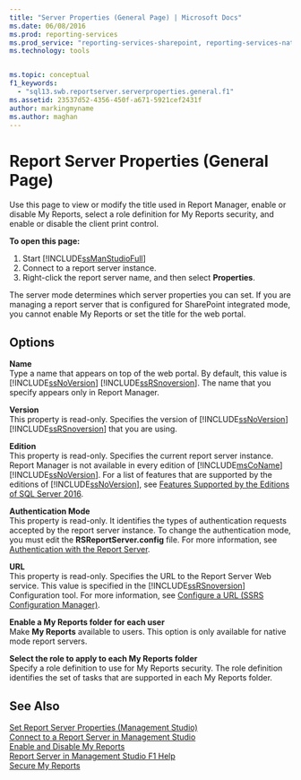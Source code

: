 ```yaml
---
title: "Server Properties (General Page) | Microsoft Docs"
ms.date: 06/08/2016
ms.prod: reporting-services
ms.prod_service: "reporting-services-sharepoint, reporting-services-native"
ms.technology: tools


ms.topic: conceptual
f1_keywords: 
  - "sql13.swb.reportserver.serverproperties.general.f1"
ms.assetid: 23537d52-4356-450f-a671-5921cef2431f
author: markingmyname
ms.author: maghan
---
```

# Report Server Properties (General Page)
  Use this page to view or modify the title used in Report Manager, enable or disable My Reports, select a role definition for My Reports security, and enable or disable the client print control.  
  
 **To open this page:**
 1) Start [!INCLUDE[ssManStudioFull](../../includes/ssmanstudiofull-md.md)]
 2) Connect to a report server instance.
 3) Right-click the report server name, and then select **Properties**.  
  
 The server mode determines which server properties you can set. If you are managing a report server that is configured for SharePoint integrated mode, you cannot enable My Reports or set the title for the web portal.  
  
## Options  
 **Name**  
 Type a name that appears on top of the web portal. By default, this value is [!INCLUDE[ssNoVersion](../../includes/ssnoversion-md.md)] [!INCLUDE[ssRSnoversion](../../includes/ssrsnoversion-md.md)]. The name that you specify appears only in Report Manager.  
  
 **Version**  
 This property is read-only. Specifies the version of [!INCLUDE[ssNoVersion](../../includes/ssnoversion-md.md)] [!INCLUDE[ssRSnoversion](../../includes/ssrsnoversion-md.md)] that you are using.  
  
 **Edition**  
 This property is read-only. Specifies the current report server instance. Report Manager is not available in every edition of [!INCLUDE[msCoName](../../includes/msconame-md.md)][!INCLUDE[ssNoVersion](../../includes/ssnoversion-md.md)]. For a list of features that are supported by the editions of [!INCLUDE[ssNoVersion](../../includes/ssnoversion-md.md)], see [Features Supported by the Editions of SQL Server 2016](~/sql-server/editions-and-supported-features-for-sql-server-2016.md).  
  
 **Authentication Mode**  
 This property is read-only. It identifies the types of authentication requests accepted by the report server instance. To change the authentication mode, you must edit the **RSReportServer.config** file. For more information, see [Authentication with the Report Server](../../reporting-services/security/authentication-with-the-report-server.md).  
  
 **URL**  
 This property is read-only. Specifies the URL to the Report Server Web service. This value is specified in the [!INCLUDE[ssRSnoversion](../../includes/ssrsnoversion-md.md)] Configuration tool. For more information, see [Configure a URL  &#40;SSRS Configuration Manager&#41;](../../reporting-services/install-windows/configure-a-url-ssrs-configuration-manager.md).  
  
 **Enable a My Reports folder for each user**  
 Make **My Reports** available to users. This option is only available for native mode report servers.  
  
 **Select the role to apply to each My Reports folder**  
 Specify a role definition to use for My Reports security. The role definition identifies the set of tasks that are supported in each My Reports folder.  

  
## See Also  
 [Set Report Server Properties &#40;Management Studio&#41;](../../reporting-services/tools/set-report-server-properties-management-studio.md)   
 [Connect to a Report Server in Management Studio](../../reporting-services/tools/connect-to-a-report-server-in-management-studio.md)   
 [Enable and Disable My Reports](../../reporting-services/report-server/enable-and-disable-my-reports.md)   
 [Report Server in Management Studio F1 Help](../../reporting-services/tools/report-server-in-management-studio-f1-help.md)   
 [Secure My Reports](../../reporting-services/security/secure-my-reports.md)  
  
  

